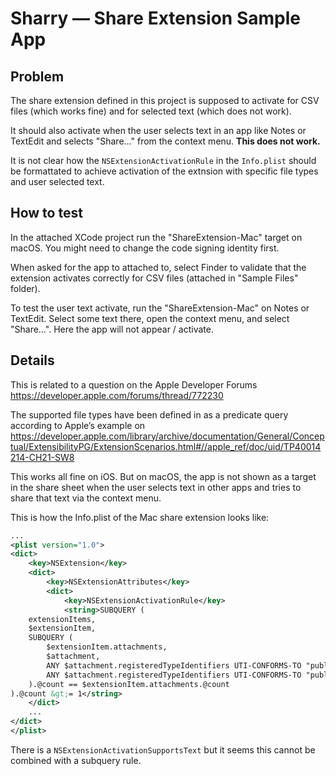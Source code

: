 # Sharry — Share Extension Sample App

## Problem

The share extension defined in this project is supposed to activate for CSV files (which works fine) and for selected text (which does not work).

It should also activate when the user selects text in an app like Notes or TextEdit 
and selects "Share…" from the context menu.
**This does not work.**

It is not clear how the `NSExtensionActivationRule` in the `Info.plist` should be formattated 
to achieve activation of the extnsion with specific file types and user selected text.


## How to test

In the attached XCode project run the "ShareExtension-Mac" target on macOS.
You might need to change the code signing identity first.

When asked for the app to attached to, select Finder to validate that the extension activates
correctly for CSV files (attached in "Sample Files" folder).

To test the user text activate, run the "ShareExtension-Mac" on Notes or TextEdit.
Select some text there, open the context menu, and select "Share…".
Here the app will not appear / activate.



## Details
This is related to a question on the Apple Developer Forums
https://developer.apple.com/forums/thread/772230


The supported file types have been defined in as a predicate query according to Apple’s example on
https://developer.apple.com/library/archive/documentation/General/Conceptual/ExtensibilityPG/ExtensionScenarios.html#//apple_ref/doc/uid/TP40014214-CH21-SW8

This works all fine on iOS. But on macOS, the app is not shown as a target in the share sheet when the user selects text in other apps and tries to share that text via the context menu.

This is how the Info.plist of the Mac share extension looks like:

```XML
...
<plist version="1.0">
<dict>
	<key>NSExtension</key>
	<dict>
		<key>NSExtensionAttributes</key>
		<dict>
			<key>NSExtensionActivationRule</key>
			<string>SUBQUERY (
    extensionItems,
    $extensionItem,
    SUBQUERY (
        $extensionItem.attachments,
        $attachment,
        ANY $attachment.registeredTypeIdentifiers UTI-CONFORMS-TO "public.plain-text" ||
        ANY $attachment.registeredTypeIdentifiers UTI-CONFORMS-TO "public.delimited-values-text"
    ).@count == $extensionItem.attachments.@count
).@count &gt;= 1</string>
	</dict>
	...
</dict>
</plist>
```

There is a `NSExtensionActivationSupportsText` but it seems this cannot be combined with a subquery rule.
